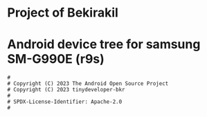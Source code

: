 # Project of Bekirakil
# Android device tree for samsung SM-G990E (r9s)

```
#
# Copyright (C) 2023 The Android Open Source Project
# Copyright (C) 2023 tinydeveloper-bkr
#
# SPDX-License-Identifier: Apache-2.0
#
```
